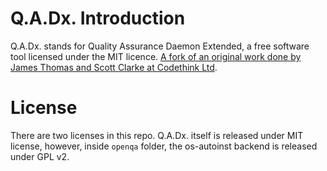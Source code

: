 # Q.A.Dx. Introduction
Q.A.Dx. stands for Quality Assurance Daemon Extended, a free software tool licensed under the MIT licence. [A fork of an original work done by James Thomas and Scott Clarke at Codethink Ltd](https://gitlab.com/CodethinkLabs/qad/qad).

# License
There are two licenses in this repo. Q.A.Dx. itself is released under MIT license, however, inside `openqa` folder, the os-autoinst backend is released under GPL v2.
